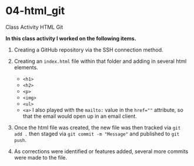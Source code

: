 # 04-html_git
Class Activity HTML Git

**In this class activity I worked on the following items.** 

1. Creating a GitHub repository via the SSH connection method. 

2. Creating an `index.html` file within that folder and adding in several html elements.
    - `<h1>`
    - `<h2>`
    - `<p>`
    - `<img>`
    - `<ul>`
    -  `<a>`
    I also played with the `mailto:` value in the `href=""` attribute, so that the email would open up in an email client.  

3. Once the html file was created, the new file was then tracked via `git add .` then staged via `git commit -m "Message"` and published to `git push`.

4. As corrections were identified or features added, several more commits were made to the file. 
